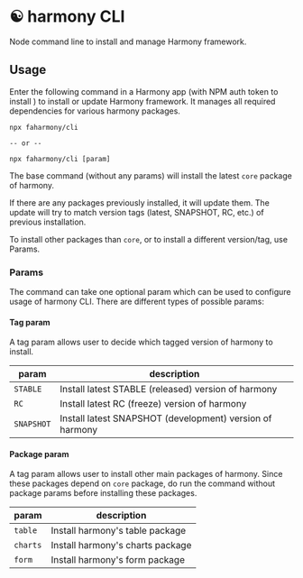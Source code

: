 # :yin_yang: harmony CLI

Node command line to install and manage Harmony framework.

## Usage

Enter the following command in a Harmony app (with NPM auth token to install ) to install or update Harmony framework. It manages all required dependencies for various harmony packages.

```
npx faharmony/cli

-- or --

npx faharmony/cli [param]
```

The base command (without any params) will install the latest `core` package of harmony.

If there are any packages previously installed, it will update them. The update will try to match version tags (latest, SNAPSHOT, RC, etc.) of previous installation.

To install other packages than `core`, or to install a different version/tag, use Params.

### Params

The command can take one optional param which can be used to configure usage of harmony CLI. There are different types of possible params:

#### Tag param

A tag param allows user to decide which tagged version of harmony to install.

| param      | description                                              |
| ---------- | -------------------------------------------------------- |
| `STABLE`   | Install latest STABLE (released) version of harmony      |
| `RC`       | Install latest RC (freeze) version of harmony            |
| `SNAPSHOT` | Install latest SNAPSHOT (development) version of harmony |

#### Package param

A tag param allows user to install other main packages of harmony. Since these packages depend on `core` package, do run the command without package params before installing these packages.

| param    | description                      |
| -------- | -------------------------------- |
| `table`  | Install harmony's table package  |
| `charts` | Install harmony's charts package |
| `form`   | Install harmony's form package   |
